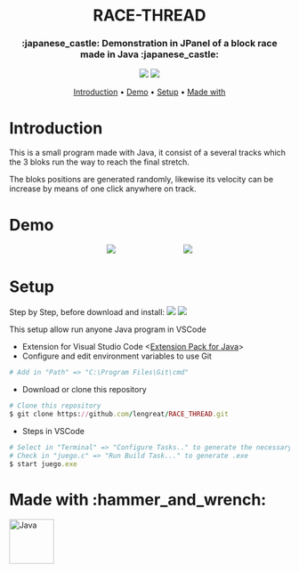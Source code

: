 <h1 id="title" align="center">RACE-THREAD</h1>

<h3 align="center"> :japanese_castle: Demonstration in JPanel of a block race made in Java :japanese_castle: </h3>
<p align="center">
  <a href="#title"><img src="https://forthebadge.com/images/badges/made-with-java.svg"></a>
  <a href="#title"><img src="https://forthebadge.com/images/badges/it-works-why.svg"></a>
</p>


<p align="center">
  <a href="#introduction">Introduction</a> •
  <a href="#demo">Demo</a> •
  <a href="#setup">Setup</a> •
  <a href="#made_with">Made with</a> 
</p>

<h1 id="introduction">Introduction</h1>
This is a small program made with Java, it consist of a several tracks which the 3 bloks run the way to reach the final stretch.

The bloks positions are generated randomly, likewise its velocity can be increase by means of one click anywhere on track.

<h1 id="demo">Demo</h1>
<p align="center">
  <img src="https://user-images.githubusercontent.com/99779642/202403869-aa9e9b40-0107-4185-844f-0af4d5d87804.gif" "> &nbsp &nbsp &nbsp &nbsp &nbsp &nbsp &nbsp &nbsp &nbsp &nbsp &nbsp &nbsp &nbsp &nbsp &nbsp <img src="https://user-images.githubusercontent.com/99779642/202403935-d8681b25-c9fb-424c-bb61-847c1969e8ca.gif" style="max-width:100%;width:auto;height:auto;">
</p>

<h1 id="setup">Setup</h1>


Step by Step, before download and install:  <a href="https://code.visualstudio.com/"><img src="https://img.shields.io/badge/Visual Studio Code-green.svg?&style=flat&logo=visual-studio-code&logoColor=white"></a>
<a href="https://git-scm.com/downloads"><img src="https://img.shields.io/badge/GIT-blue.svg?&style=flat&logo=git&logoColor=white"></a>
  
  This setup allow run anyone Java program in VSCode


* Extension for Visual Studio Code <<a href="https://marketplace.visualstudio.com/items?itemName=vscjava.vscode-java-pack">Extension Pack for Java</a>>
* Configure and edit environment variables to use Git
```ruby
# Add in "Path" => "C:\Program Files\Git\cmd"
```
* Download or clone this repository
```ruby
# Clone this repository
$ git clone https://github.com/lengreat/RACE_THREAD.git
```
* Steps in VSCode
```ruby
# Select in "Terminal" => "Configure Tasks.." to generate the necessary files for compilation
# Check in "juego.c" => "Run Build Task..." to generate .exe
$ start juego.exe
```


<h1 id="made_with">Made with :hammer_and_wrench:</h1>

<a href="https://www.java.com/es/" target="_blank" rel="noreferrer"> <img src="https://www.svgrepo.com/show/303388/java-4-logo.svg" alt="Java" width="80" height="80"/> </a>



